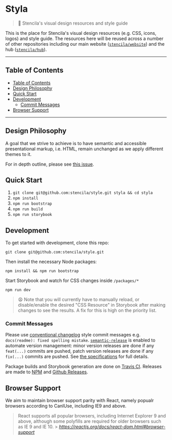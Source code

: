 # Styla

> 🎨 Stencila's visual design resources and style guide

This is the place for Stencila's visual design resources (e.g. CSS, icons,
logos) and style guide. The resources here will be reused across a number of
other repositories including our main website
([`stencila/website`](https://github.com/stencila/website)) and the hub
([`stencila/hub`](https://github.com/stencila/hub)).

---

## Table of Contents

- [Table of Contents](#Table-of-Contents)
- [Design Philosophy](#Design-Philosophy)
- [Quick Start](#Quick-Start)
- [Development](#Development)
  - [Commit Messages](#Commit-Messages)
- [Browser Support](#Browser-Support)

---

## Design Philosophy

A goal that we strive to achieve is to have semantic and accessible
presentational markup, i.e. HTML, remain unchanged as we apply different
themes to it.

For in depth outline, please see [this
issue](https://github.com/stencila/style/issues/9).

## Quick Start

1. `git clone git@github.com:stencila/style.git styla && cd styla`
2. `npm install`
3. `npm run bootstrap`
4. `npm run build`
5. `npm run storybook`

## Development

To get started with development, clone this repo:

`git clone git@github.com:stencila/style.git`

Then install the necessary Node packages:

`npm install && npm run bootstrap`

Start Storybook and watch for CSS changes inside `/packages/*`

`npm run dev`

> 😩 Note that you will currently have to manually reload, or disable/enable the desired "CSS Resource" in Storybook after making changes to see the results. A fix for this is high on the priority list.

### Commit Messages

Please use [conventional
changelog](https://github.com/conventional-changelog/conventional-changelog)
style commit messages e.g. `docs(readme): fixed spelling mistake`.
[`semantic-release`](https://github.com/semantic-release/semantic-release) is
enabled to automate version management: minor version releases are done if
any `feat(...)` commits are pushed, patch version releases are done if any
`fix(...)` commits are pushed. See [the
specifications](https://www.conventionalcommits.org/en/v1.0.0-beta.2/) for
full details.

Package builds and Storybook generation are done on [Travis
CI](https://travis-ci.org/stencila/style). Releases are made to
[NPM](https://www.npmjs.com/package/@stencila/style) and [Github
Releases](https://github.com/stencila/style/releases).

## Browser Support

We aim to maintain browser support parity with React, namely popualr browsers
according to CanIUse, including IE9 and above.

> React supports all popular browsers, including Internet Explorer 9 and
> above, although some polyfills are required for older browsers such as IE 9
> and IE 10. > _https://reactjs.org/docs/react-dom.html#browser-support_
